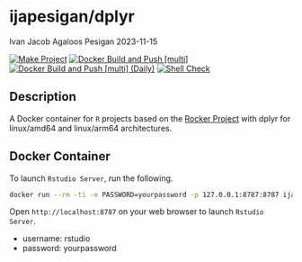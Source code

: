 ijapesigan/dplyr
================
Ivan Jacob Agaloos Pesigan
2023-11-15

<!-- README.md is generated from .setup/readme/README.Rmd. Please edit that file -->
<!-- badges: start -->

[![Make
Project](https://github.com/ijapesigan/docker-dplyr/actions/workflows/make.yml/badge.svg)](https://github.com/ijapesigan/docker-dplyr/actions/workflows/make.yml)
[![Docker Build and Push
\[multi\]](https://github.com/ijapesigan/docker-dplyr/actions/workflows/docker-build-push-multi.yml.yml/badge.svg)](https://github.com/ijapesigan/docker-dplyr/actions/workflows/docker-build-push-multi.yml.yml)
[![Docker Build and Push \[multi\]
(Daily)](https://github.com/ijapesigan/docker-dplyr/actions/workflows/docker-build-push-daily-multi.yml/badge.svg)](https://github.com/ijapesigan/docker-dplyr/actions/workflows/docker-build-push-daily-multi.yml)
[![Shell
Check](https://github.com/ijapesigan/docker-dplyr/actions/workflows/shellcheck.yml/badge.svg)](https://github.com/ijapesigan/docker-dplyr/actions/workflows/shellcheck.yml)
<!-- badges: end -->

## Description

A Docker container for `R` projects based on the [Rocker
Project](https://rocker-project.org/) with dplyr for linux/amd64 and
linux/arm64 architectures.

## Docker Container

To launch `Rstudio Server`, run the following.

``` bash
docker run --rm -ti -e PASSWORD=yourpassword -p 127.0.0.1:8787:8787 ijapesigan/dplyr
```

Open `http://localhost:8787` on your web browser to launch
`Rstudio Server`.

- username: rstudio
- password: yourpassword
